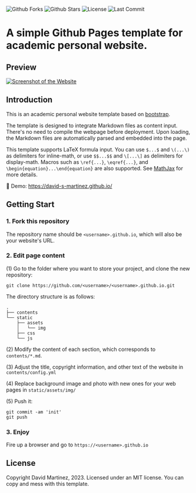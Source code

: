

![Github Forks](https://img.shields.io/github/forks/david-s-martinez/david-s-martinez.github.io?style=flat)
![Github Stars](https://img.shields.io/github/stars/david-s-martinez/david-s-martinez.github.io?style=flat)
![License](https://img.shields.io/github/license/david-s-martinez/david-s-martinez.github.io)
![Last Commit](https://img.shields.io/github/last-commit/david-s-martinez/david-s-martinez.github.io)

# A simple Github Pages template for academic personal website.

## Preview
[![Screenshot of the Website](https://raw.githubusercontent.com/david-s-martinez/david-s-martinez.github.io/main/screenshot_full.png)](https://david-s-martinez.github.io/)


## Introduction

This is an academic personal website template based on [bootstrap](https://github.com/StartBootstrap/startbootstrap-new-age).

The template is designed to integrate Markdown files as content input.  There's no need to compile the webpage before deployment.  Upon loading, the Markdown files are automatically parsed and embedded into the page.

This template supports LaTeX formula input. You can use `$...$` and `\(...\)` as delimiters for inline-math, or use `$$...$$` and `\[...\]` as delimiters for display-math. Macros such as `\ref{...}`, `\eqref{...}`, and `\begin{equation}...\end{equation}` are also supported. See [MathJax](https://docs.mathjax.org/en/latest/index.html) for more details.

:milky_way: Demo: https://david-s-martinez.github.io/


## Getting Start
### 1. Fork this repository
The repository name should be `<username>.github.io`, which will also be your website's URL.


### 2. Edit page content

(1) Go to the folder where you want to store your project, and clone the new repository:
```
git clone https://github.com/<username>/<username>.github.io.git
```
The directory structure is as follows:

```.
.
├── contents
└── static
    ├── assets
    │   └── img
    ├── css
    └── js
```

(2) Modify the content of each section, which corresponds to `contents/*.md`.

(3) Adjust the title, copyright information, and other text of the website in `contents/config.yml`

(4) Replace background image and photo with new ones for your web pages in `static/assets/img/`

(5) Push it: 
```
git commit -am 'init'
git push
```


### 3. Enjoy

Fire up a browser and go to `https://<username>.github.io`



## License

Copyright David Martinez, 2023. Licensed under an MIT license. You can copy and mess with this template.
